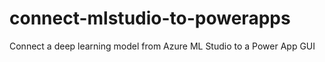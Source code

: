 # connect-mlstudio-to-powerapps
Connect a deep learning model from Azure ML Studio to a Power App GUI
